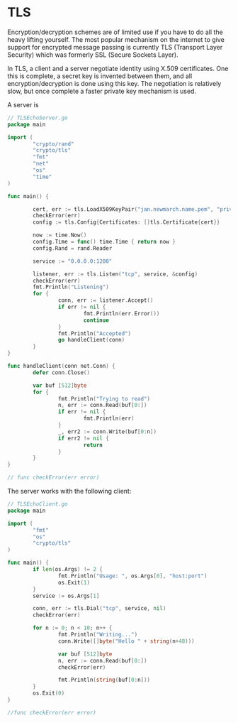 # TLS

Encryption/decryption schemes are of limited use if you have to do all the heavy lifting yourself. The most popular mechanism on the internet to give support for encrypted message passing is currently TLS (Transport Layer Security) which was formerly SSL (Secure Sockets Layer).

In TLS, a client and a server negotiate identity using X.509 certificates. One this is complete, a secret key is invented between them, and all encryption/decryption is done using this key. The negotiation is relatively slow, but once complete a faster private key mechanism is used.

A server is

```go
// TLSEchoServer.go
package main

import (
        "crypto/rand"
        "crypto/tls"
        "fmt"
        "net"
        "os"
        "time"
)

func main() {

        cert, err := tls.LoadX509KeyPair("jan.newmarch.name.pem", "private.pem")
        checkError(err)
        config := tls.Config{Certificates: []tls.Certificate{cert}}

        now := time.Now()
        config.Time = func() time.Time { return now }
        config.Rand = rand.Reader

        service := "0.0.0.0:1200"

        listener, err := tls.Listen("tcp", service, &config)
        checkError(err)
        fmt.Println("Listening")
        for {
                conn, err := listener.Accept()
                if err != nil {
                        fmt.Println(err.Error())
                        continue
                }
                fmt.Println("Accepted")
                go handleClient(conn)
        }
}

func handleClient(conn net.Conn) {
        defer conn.Close()

        var buf [512]byte
        for {
                fmt.Println("Trying to read")
                n, err := conn.Read(buf[0:])
                if err != nil {
                        fmt.Println(err)
                }
                _, err2 := conn.Write(buf[0:n])
                if err2 != nil {
                        return
                }
        }
}

// func checkError(err error)
```

The server works with the following client:

```go
// TLSEchoClient.go
package main

import (
        "fmt"
        "os"
        "crypto/tls"
)

func main() {
        if len(os.Args) != 2 {
                fmt.Println("Usage: ", os.Args[0], "host:port")
                os.Exit(1)
        }
        service := os.Args[1]

        conn, err := tls.Dial("tcp", service, nil)
        checkError(err)

        for n := 0; n < 10; n++ {
                fmt.Println("Writing...")
                conn.Write([]byte("Hello " + string(n+48)))

                var buf [512]byte
                n, err := conn.Read(buf[0:])
                checkError(err)

                fmt.Println(string(buf[0:n]))
        }
        os.Exit(0)
}

//func checkError(err error)
```
